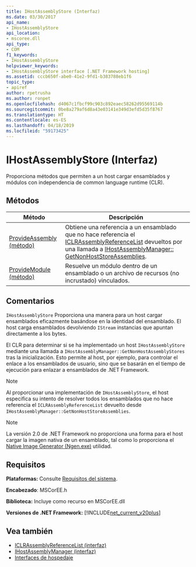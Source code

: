 ```yaml
---
title: IHostAssemblyStore (Interfaz)
ms.date: 03/30/2017
api_name:
- IHostAssemblyStore
api_location:
- mscoree.dll
api_type:
- COM
f1_keywords:
- IHostAssemblyStore
helpviewer_keywords:
- IHostAssemblyStore interface [.NET Framework hosting]
ms.assetid: cccb650f-abe0-41e2-9fd1-b383788eb1f6
topic_type:
- apiref
author: rpetrusha
ms.author: ronpet
ms.openlocfilehash: d4067c1fbcf99c903c892eaec58262d95569114b
ms.sourcegitcommit: 0be8a279af6d8a43e03141e349d3efd5d35f8767
ms.translationtype: HT
ms.contentlocale: es-ES
ms.lasthandoff: 04/18/2019
ms.locfileid: "59173425"
---
```

# <a name="ihostassemblystore-interface"></a>IHostAssemblyStore (Interfaz)
Proporciona métodos que permiten a un host cargar ensamblados y módulos con independencia de common language runtime (CLR).  
  
## <a name="methods"></a>Métodos  
  
|Método|Descripción|  
|------------|-----------------|  
|[ProvideAssembly (método)](../../../../docs/framework/unmanaged-api/hosting/ihostassemblystore-provideassembly-method.md)|Obtiene una referencia a un ensamblado que no hace referencia el [ICLRAssemblyReferenceList](../../../../docs/framework/unmanaged-api/hosting/iclrassemblyreferencelist-interface.md) devueltos por una llamada a [IHostAssemblyManager:: GetNonHostStoreAssemblies](../../../../docs/framework/unmanaged-api/hosting/ihostassemblymanager-getnonhoststoreassemblies-method.md).|  
|[ProvideModule (método)](../../../../docs/framework/unmanaged-api/hosting/ihostassemblystore-providemodule-method.md)|Resuelve un módulo dentro de un ensamblado o un archivo de recursos (no incrustado) vinculados.|  
  
## <a name="remarks"></a>Comentarios  
 `IHostAssemblyStore` Proporciona una manera para un host cargar ensamblados eficazmente basándose en la identidad del ensamblado. El host carga ensamblados devolviendo `IStream` instancias que apuntan directamente a los bytes.  
  
 El CLR para determinar si se ha implementado un host `IHostAssemblyStore` mediante una llamada a `IHostAssemblyManager::GetNonHostAssemblyStores` tras la inicialización. Esto permite al host, por ejemplo, para controlar el enlace a los ensamblados de usuario, sino que se basarán en el tiempo de ejecución para enlazar a ensamblados de .NET Framework.  
  
> [!NOTE]
>  Al proporcionar una implementación de `IHostAssemblyStore`, el host especifica su intento de resolver todos los ensamblados que no hace referencia el `ICLRAssemblyReferenceList` devuelto desde `IHostAssemblyManager::GetNonHostStoreAssemblies`.  
  
> [!NOTE]
>  La versión 2.0 de .NET Framework no proporciona una forma para el host cargar la imagen nativa de un ensamblado, tal como lo proporciona el [Native Image Generator (Ngen.exe)](../../../../docs/framework/tools/ngen-exe-native-image-generator.md) utilidad.  
  
## <a name="requirements"></a>Requisitos  
 **Plataformas:** Consulte [Requisitos del sistema](../../../../docs/framework/get-started/system-requirements.md).  
  
 **Encabezado**: MSCorEE.h  
  
 **Biblioteca:** Incluye como recurso en MSCorEE.dll  
  
 **Versiones de .NET Framework:** [!INCLUDE[net_current_v20plus](../../../../includes/net-current-v20plus-md.md)]  
  
## <a name="see-also"></a>Vea también

- [ICLRAssemblyReferenceList (interfaz)](../../../../docs/framework/unmanaged-api/hosting/iclrassemblyreferencelist-interface.md)
- [IHostAssemblyManager (interfaz)](../../../../docs/framework/unmanaged-api/hosting/ihostassemblymanager-interface.md)
- [Interfaces de hospedaje](../../../../docs/framework/unmanaged-api/hosting/hosting-interfaces.md)
